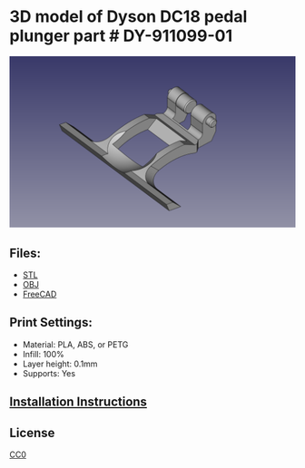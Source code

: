 # 3D model of Dyson DC18 pedal plunger part # DY-911099-01

![Image of model](render.png)

## Files:
* [STL](https://github.com/karl-nilsson/pedal_plunger/raw/master/pedal_plunger.stl)
* [OBJ](https://github.com/karl-nilsson/pedal_plunger/raw/master/pedal_plunger.obj)
* [FreeCAD](https://github.com/karl-nilsson/pedal_plunger/raw/master/pedal_plunger.FCStd)

## Print Settings:
* Material: PLA, ABS, or PETG
* Infill: 100%
* Layer height: 0.1mm
* Supports: Yes

## [Installation Instructions](https://www.youtube.com/watch?v=r0ZaqymChXo)

## License
[CC0](LICENSE)


